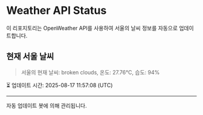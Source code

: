 
# Weather API Status

이 리포지토리는 OpenWeather API를 사용하여 서울의 날씨 정보를 자동으로 업데이트합니다.

## 현재 서울 날씨
> 서울의 현재 날씨: broken clouds, 온도: 27.76°C, 습도: 94%

⏳ 업데이트 시간: 2025-08-17 11:57:08 (UTC)

---
자동 업데이트 봇에 의해 관리됩니다.

